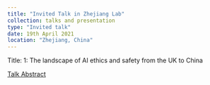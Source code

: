```yaml
---
title: "Invited Talk in Zhejiang Lab"
collection: talks and presentation
type: "Invited talk"
date: 19th April 2021
location: "Zhejiang, China"
---
```


Title: 
1: The landscape of AI ethics and safety from the UK to China  

[Talk Abstract]()


